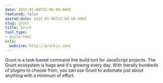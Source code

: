 ```yaml
---
date: 2015-05-08T22:00:00.000Z
featured: false
posted_date: 2015-05-08T22:00:00.000Z
slug: grunt
title: Grunt
tool_type:
- build-tool
urls:
  website: http://gruntjs.com/
---
```


Grunt is a task-based command line build tool for JavaScript projects. The Grunt ecosystem is huge and it's growing every day. With literally hundreds of plugins to choose from, you can use Grunt to automate just about anything with a minimum of effort.




